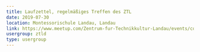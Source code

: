 ```yaml
---
title: Laufzettel, regelmäßiges Treffen des ZTL
date: 2019-07-30
location: Montessorischule Landau, Landau
link: https://www.meetup.com/Zentrum-fur-Technikkultur-Landau/events/cqrggqyzkbnc/
usergroup: ztld
type: usergroup
---
```

